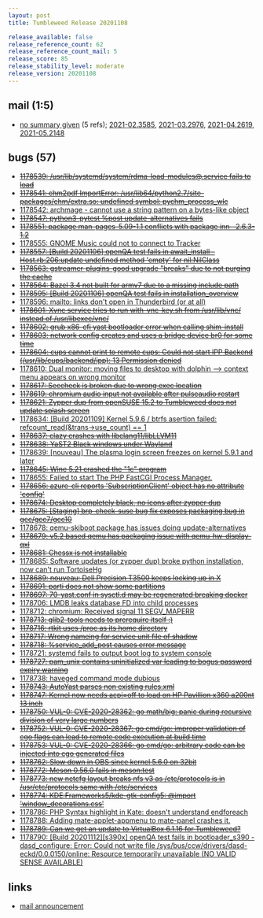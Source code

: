 ```yaml
---
layout: post
title: Tumbleweed Release 20201108

release_available: false
release_reference_count: 62
release_reference_count_mail: 5
release_score: 85
release_stability_level: moderate
release_version: 20201108
---
```


## mail (1:5)

- [no summary given](https://github.com/boombatower/tumbleweed-review/issues/10) (5 refs); [2021-02.3585](https://github.com/boombatower/tumbleweed-review/issues/10), [2021-03.2976](https://github.com/boombatower/tumbleweed-review/issues/10), [2021-04.2619](https://github.com/boombatower/tumbleweed-review/issues/10), [2021-05.2148](https://github.com/boombatower/tumbleweed-review/issues/10)

## bugs (57)

<!--more-->

- ~~[1178539: /usr/lib/systemd/system/rdma-load-modules@.service fails to load](https://bugzilla.opensuse.org/show_bug.cgi?id=1178539)~~
- ~~[1178541: chm2pdf    ImportError: /usr/lib64/python2.7/site-packages/chm/extra.so: undefined symbol: pychm_process_wlc](https://bugzilla.opensuse.org/show_bug.cgi?id=1178541)~~
- [1178542: archmage - cannot use a string pattern on a bytes-like object](https://bugzilla.opensuse.org/show_bug.cgi?id=1178542)
- ~~[1178547: python3-pytest %post update-alternatives fails](https://bugzilla.opensuse.org/show_bug.cgi?id=1178547)~~
- ~~[1178551: package man-pages-5.09-1.1 conflicts with package inn--2.6.3-1.2](https://bugzilla.opensuse.org/show_bug.cgi?id=1178551)~~
- [1178555: GNOME Music could not to connect to Tracker](https://bugzilla.opensuse.org/show_bug.cgi?id=1178555)
- ~~[1178557: \[Build 20201106\] openQA test fails in await_install - Host.rb:206:update undefined method 'empty' for nil:NilClass](https://bugzilla.opensuse.org/show_bug.cgi?id=1178557)~~
- ~~[1178563: gstreamer-plugins-good upgrade "breaks" due to not purging the cache](https://bugzilla.opensuse.org/show_bug.cgi?id=1178563)~~
- ~~[1178564: Bazel 3.4 not built for armv7 due to a missing include path](https://bugzilla.opensuse.org/show_bug.cgi?id=1178564)~~
- ~~[1178595: \[Build 20201106\] openQA test fails in installation_overview](https://bugzilla.opensuse.org/show_bug.cgi?id=1178595)~~
- [1178596: mailto: links don't open in Thunderbird (or at all)](https://bugzilla.opensuse.org/show_bug.cgi?id=1178596)
- ~~[1178601: Xvnc service tries to run with-vnc-key.sh from /usr/lib/vnc/ instead of /usr/libexec/vnc/](https://bugzilla.opensuse.org/show_bug.cgi?id=1178601)~~
- ~~[1178602: grub x86-efi yast bootloader error when calling shim-install](https://bugzilla.opensuse.org/show_bug.cgi?id=1178602)~~
- ~~[1178603: network config creates and uses a bridge device br0 for some time](https://bugzilla.opensuse.org/show_bug.cgi?id=1178603)~~
- ~~[1178604: cups cannot print to remote cups: Could not start IPP Backend (/usr/lib/cups/backend/ipp): 13 Permission denied](https://bugzilla.opensuse.org/show_bug.cgi?id=1178604)~~
- [1178610: Dual monitor: moving files to desktop with dolphin --> context menu appears on wrong monitor](https://bugzilla.opensuse.org/show_bug.cgi?id=1178610)
- ~~[1178617: Seccheck is broken due to wrong exec location](https://bugzilla.opensuse.org/show_bug.cgi?id=1178617)~~
- ~~[1178619: chromium audio input not available after pulseaudio restart](https://bugzilla.opensuse.org/show_bug.cgi?id=1178619)~~
- ~~[1178621: Zypper dup from openSUSE 15.2 to Tumbleweed does not update splash screen](https://bugzilla.opensuse.org/show_bug.cgi?id=1178621)~~
- [1178634: \[Build 20201109\] Kernel 5.9.6 / btrfs asertion failed: refcount_read(&trans->use_count) == 1](https://bugzilla.opensuse.org/show_bug.cgi?id=1178634)
- ~~[1178637: clazy crashes with libclang11/libLLVM11](https://bugzilla.opensuse.org/show_bug.cgi?id=1178637)~~
- ~~[1178638: YaST2 Black windows under Wayland](https://bugzilla.opensuse.org/show_bug.cgi?id=1178638)~~
- [1178639: \[nouveau\] The plasma login screen freezes on kernel 5.9.1 and later](https://bugzilla.opensuse.org/show_bug.cgi?id=1178639)
- ~~[1178645: Wine 5.21 crashed the "1c" program](https://bugzilla.opensuse.org/show_bug.cgi?id=1178645)~~
- [1178655: Failed to start The PHP FastCGI Process Manager.](https://bugzilla.opensuse.org/show_bug.cgi?id=1178655)
- ~~[1178656: azure-cli reports 'SubscriptionClient' object has no attribute 'config'](https://bugzilla.opensuse.org/show_bug.cgi?id=1178656)~~
- ~~[1178674: Desktop completely black, no icons after zypper dup](https://bugzilla.opensuse.org/show_bug.cgi?id=1178674)~~
- ~~[1178675: \[Staging\] brp-check-suse bug fix exposes packaging bug in gcc/gcc7/gcc10](https://bugzilla.opensuse.org/show_bug.cgi?id=1178675)~~
- [1178678: qemu-skiboot package has issues doing update-alternatives](https://bugzilla.opensuse.org/show_bug.cgi?id=1178678)
- ~~[1178679: v5.2 based qemu has packaging issue with qemu-hw-display-qxl](https://bugzilla.opensuse.org/show_bug.cgi?id=1178679)~~
- ~~[1178681: Chessx is not installable](https://bugzilla.opensuse.org/show_bug.cgi?id=1178681)~~
- [1178685: Software updates (or zypper dup) broke python installation, now can't run TortoiseHg](https://bugzilla.opensuse.org/show_bug.cgi?id=1178685)
- ~~[1178689: nouveau: Dell Precision T3500 keeps locking up in X](https://bugzilla.opensuse.org/show_bug.cgi?id=1178689)~~
- ~~[1178691: parti does not show some partitions](https://bugzilla.opensuse.org/show_bug.cgi?id=1178691)~~
- ~~[1178697: 70-yast.conf in sysctl.d may be regenerated breaking docker](https://bugzilla.opensuse.org/show_bug.cgi?id=1178697)~~
- [1178706: LMDB leaks database FD into child processes](https://bugzilla.opensuse.org/show_bug.cgi?id=1178706)
- [1178712: chromium:  Received signal 11 SEGV_MAPERR](https://bugzilla.opensuse.org/show_bug.cgi?id=1178712)
- ~~[1178713: glib2-tools needs to prerequire itself :)](https://bugzilla.opensuse.org/show_bug.cgi?id=1178713)~~
- ~~[1178716: rtkit uses /proc as its home directory](https://bugzilla.opensuse.org/show_bug.cgi?id=1178716)~~
- ~~[1178717: Wrong nameing for service unit file of shadow](https://bugzilla.opensuse.org/show_bug.cgi?id=1178717)~~
- ~~[1178718: %service_add_post causes error message](https://bugzilla.opensuse.org/show_bug.cgi?id=1178718)~~
- [1178721: systemd fails to output boot log to system console](https://bugzilla.opensuse.org/show_bug.cgi?id=1178721)
- ~~[1178727: pam_unix contains uninitialized var leading to bogus password expiry warning](https://bugzilla.opensuse.org/show_bug.cgi?id=1178727)~~
- [1178738: haveged command mode dubious](https://bugzilla.opensuse.org/show_bug.cgi?id=1178738)
- ~~[1178743: AutoYast parses non existing rules.xml](https://bugzilla.opensuse.org/show_bug.cgi?id=1178743)~~
- ~~[1178747: Kernel now needs acpi=off to load on HP Pavillion x360 a200nt 13 inch](https://bugzilla.opensuse.org/show_bug.cgi?id=1178747)~~
- ~~[1178750: VUL-0: CVE-2020-28362: go math/big: panic during recursive division of very large numbers](https://bugzilla.opensuse.org/show_bug.cgi?id=1178750)~~
- ~~[1178752: VUL-0: CVE-2020-28367: go cmd/go: improper validation of cgo flags can lead to remote code execution at build time](https://bugzilla.opensuse.org/show_bug.cgi?id=1178752)~~
- ~~[1178753: VUL-0: CVE-2020-28366: go cmd/go: arbitrary code can be injected into cgo generated files](https://bugzilla.opensuse.org/show_bug.cgi?id=1178753)~~
- ~~[1178762: Slow down in OBS since kernel 5.6.0 on 32bit](https://bugzilla.opensuse.org/show_bug.cgi?id=1178762)~~
- ~~[1178772: Meson 0.56.0 fails in meson:test](https://bugzilla.opensuse.org/show_bug.cgi?id=1178772)~~
- ~~[1178773: new netcfg layout breaks nfs v3 as /etc/protocols is in /usr/etc/protocols same with /etc/services](https://bugzilla.opensuse.org/show_bug.cgi?id=1178773)~~
- ~~[1178774: KDE:Frameworks5/kde-gtk-config5: @import 'window_decorations.css'](https://bugzilla.opensuse.org/show_bug.cgi?id=1178774)~~
- [1178786: PHP Syntax highlight in Kate: doesn't understand endforeach](https://bugzilla.opensuse.org/show_bug.cgi?id=1178786)
- [1178788: Adding mate-applet-appmenu to mate-panel crashes it.](https://bugzilla.opensuse.org/show_bug.cgi?id=1178788)
- ~~[1178789: Can we get an update to VirtualBox 6.1.16 for Tumbleweed?](https://bugzilla.opensuse.org/show_bug.cgi?id=1178789)~~
- [1178790: \[Build 20201112\]\[s390x\] openQA test fails in bootloader_s390 - dasd_configure: Error: Could not write file /sys/bus/ccw/drivers/dasd-eckd/0.0.0150/online: Resource temporarily unavailable (NO VALID SENSE AVAILABLE)](https://bugzilla.opensuse.org/show_bug.cgi?id=1178790)



## links

- [mail announcement](https://github.com/boombatower/tumbleweed-review/issues/10)
